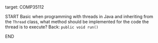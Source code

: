 target: COMP35112

START
Basic
when programming with threads in Java and inheriting from the `Thread` class, what method should be implemented for the code the thread is to execute?
Back: `public void run()`
<!--ID: 1707136450210-->
END